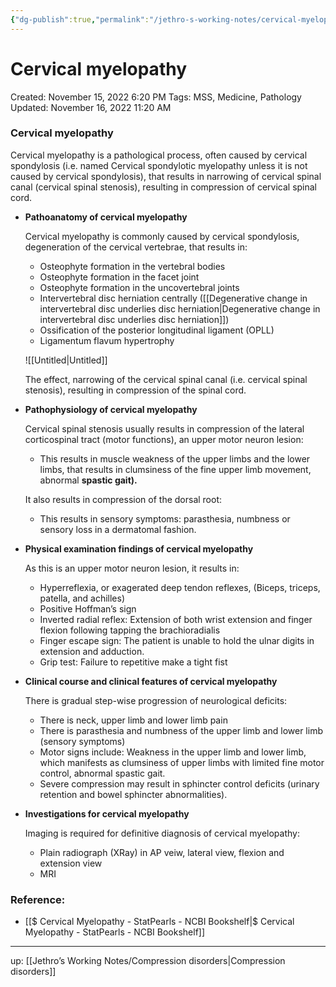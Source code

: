 ```yaml
---
{"dg-publish":true,"permalink":"/jethro-s-working-notes/cervical-myelopathy/","dgPassFrontmatter":true}
---
```



# Cervical myelopathy

Created: November 15, 2022 6:20 PM
Tags: MSS, Medicine, Pathology
Updated: November 16, 2022 11:20 AM

### Cervical myelopathy

Cervical myelopathy is a pathological process, often caused by cervical spondylosis (i.e. named Cervical spondylotic myelopathy unless it is not caused by cervical spondylosis), that results in narrowing of cervical spinal canal (cervical spinal stenosis), resulting in compression of cervical spinal cord.

- **********************************************************************Pathoanatomy of cervical myelopathy**********************************************************************
    
    Cervical myelopathy is commonly caused by cervical spondylosis, degeneration of the cervical vertebrae, that results in:
    
    - Osteophyte formation in the vertebral bodies
    - Osteophyte formation in the facet joint
    - Osteophyte formation in the uncovertebral joints
    - Intervertebral disc herniation centrally ([[Degenerative change in intervertebral disc underlies disc herniation\|Degenerative change in intervertebral disc underlies disc herniation]])
    - Ossification of the posterior longitudinal ligament (OPLL)
    - Ligamentum flavum hypertrophy
    
    ![[Untitled\|Untitled]]
    
    The effect, narrowing of the cervical spinal canal (i.e. cervical spinal stenosis), resulting in compression of the spinal cord.
    
- ****************************************************************************Pathophysiology of cervical myelopathy****************************************************************************
    
    Cervical spinal stenosis usually results in compression of the lateral corticospinal tract (motor functions), an upper motor neuron lesion:
    
    - This results in muscle weakness of the upper limbs and the lower limbs, that results in clumsiness of the fine upper limb movement, abnormal **************spastic gait).**************
    
    It also results in compression of the dorsal root:
    
    - This results in sensory symptoms: parasthesia, numbness or sensory loss in a dermatomal fashion.
- ********************************************************************************************************Physical examination findings of cervical myelopathy********************************************************************************************************
    
    As this is an upper motor neuron lesion, it results in:
    
    - Hyperreflexia, or exagerated deep tendon reflexes, (Biceps, triceps, patella, and achilles)
    - Positive Hoffman’s sign
    - Inverted radial reflex: Extension of both wrist extension and finger flexion following tapping the brachioradialis
    - Finger escape sign: The patient is unable to hold the ulnar digits in extension and adduction.
    - Grip test: Failure to repetitive make a tight fist
- **************************************Clinical course and clinical features of cervical myelopathy**************************************
    
    There is gradual step-wise progression of neurological deficits:
    
    - There is neck, upper limb and lower limb pain
    - There is parasthesia and numbness of the upper limb and lower limb (sensory symptoms)
    - Motor signs include: Weakness in the upper limb and lower limb, which manifests as clumsiness of upper limbs with limited fine motor control, abnormal spastic gait.
    - Severe compression may result in sphincter control deficits (urinary retention and bowel sphincter abnormalities).
- ****************************************************************************Investigations for cervical myelopathy****************************************************************************
    
    Imaging is required for definitive diagnosis of cervical myelopathy:
    
    - Plain radiograph (XRay) in AP veiw, lateral view, flexion and extension view
    - MRI

### Reference:

- [[$ Cervical Myelopathy - StatPearls - NCBI Bookshelf\|$ Cervical Myelopathy - StatPearls - NCBI Bookshelf]]

---

up: [[Jethro’s Working Notes/Compression disorders\|Compression disorders]]